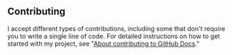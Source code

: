 ## Contributing

I accept different types of contributions, including some that don't require you to write a single line of code. For detailed instructions on how to get started with my project, see "[About contributing to GitHub Docs](https://docs.github.com/en/contributing/collaborating-on-github-docs/about-contributing-to-github-docs)."

